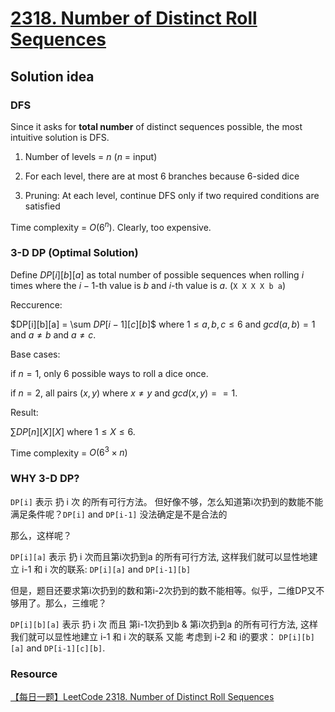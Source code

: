 # [2318. Number of Distinct Roll Sequences](https://leetcode.com/problems/number-of-distinct-roll-sequences/)

## Solution idea

### DFS
Since it asks for **total number** of distinct sequences possible, the most intuitive solution is DFS.

1) Number of levels = $n$ ($n$ = input)

2) For each level, there are at most $6$ branches because 6-sided dice

3) Pruning: At each level, continue DFS only if two required conditions are satisfied

Time complexity = $O(6^n)$. Clearly, too expensive.

### 3-D DP (Optimal Solution)
Define $DP[i][b][a]$ as total number of possible sequences when rolling $i$ times where the $i-1$-th value is $b$ and $i$-th value is $a$. (`X X X X b a`)

Reccurence:

$DP[i][b][a] = \sum $DP[i-1][c][b]$$ where $1\leq a,b,c \leq 6$ and $gcd(a,b)=1$ and $a\neq b$ and $a\neq c$.

Base cases:

if $n=1$, only $6$ possible ways to roll a dice once.

if $n=2$, all pairs $(x,y)$ where $x \neq y$ and $gcd(x,y) == 1$.

Result:

$\sum DP[n][X][X]$ where $1\leq X \leq 6$.

Time complexity = $O(6^3\times n)$

### WHY 3-D DP?
`DP[i]` 表示 扔 i 次 的所有可行方法。 但好像不够，怎么知道第i次扔到的数能不能满足条件呢？`DP[i]` and `DP[i-1]` 没法确定是不是合法的

那么，这样呢？

`DP[i][a]` 表示 扔 i 次而且第i次扔到a 的所有可行方法, 这样我们就可以显性地建立 i-1 和 i 次的联系: `DP[i][a]` and `DP[i-1][b]`

但是，题目还要求第i次扔到的数和第i-2次扔到的数不能相等。似乎，二维DP又不够用了。那么，三维呢？

`DP[i][b][a]` 表示 扔 i 次 而且 第i-1次扔到b & 第i次扔到a 的所有可行方法, 这样我们就可以显性地建立 i-1 和 i 次的联系 又能 考虑到 i-2 和 i的要求： `DP[i][b][a]` and `DP[i-1][c][b]`.

### Resource
[【每日一题】LeetCode 2318. Number of Distinct Roll Sequences](https://www.youtube.com/watch?v=7SZBLIga_-s&ab_channel=HuifengGuan)